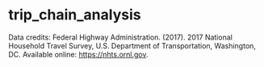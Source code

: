 # trip_chain_analysis

Data credits: Federal Highway Administration. (2017). 2017 National Household Travel Survey, U.S. Department of Transportation, Washington, DC. Available online: https://nhts.ornl.gov.
